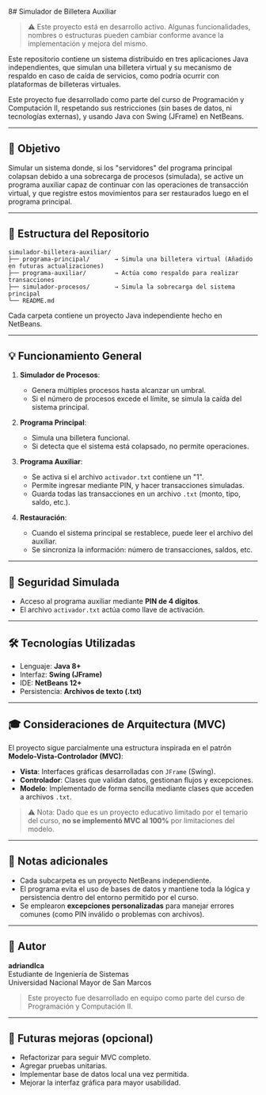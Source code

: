 8# Simulador de Billetera Auxiliar

> ⚠️ Este proyecto está en desarrollo activo. Algunas funcionalidades, nombres o estructuras pueden cambiar conforme avance la implementación y mejora del mismo.

Este repositorio contiene un sistema distribuido en tres aplicaciones Java independientes, que simulan una billetera virtual y su mecanismo de respaldo en caso de caída de servicios, como podría ocurrir con plataformas de billeteras virtuales.

Este proyecto fue desarrollado como parte del curso de Programación y Computación II, respetando sus restricciones (sin bases de datos, ni tecnologías externas), y usando Java con Swing (JFrame) en NetBeans.

---

## 🧠 Objetivo

Simular un sistema donde, si los "servidores" del programa principal colapsan debido a una sobrecarga de procesos (simulada), se active un programa auxiliar capaz de continuar con las operaciones de transacción virtual, y que registre estos movimientos para ser restaurados luego en el programa principal.

---

## 📆 Estructura del Repositorio

```
simulador-billetera-auxiliar/
├── programa-principal/       → Simula una billetera virtual (Añadido en futuras actualizaciones) 
├── programa-auxiliar/        → Actúa como respaldo para realizar transacciones
├── simulador-procesos/       → Simula la sobrecarga del sistema principal
└── README.md
```

Cada carpeta contiene un proyecto Java independiente hecho en NetBeans.

---

## 💡 Funcionamiento General

1. **Simulador de Procesos**:

   - Genera múltiples procesos hasta alcanzar un umbral.
   - Si el número de procesos excede el límite, se simula la caída del sistema principal.

2. **Programa Principal**:

   - Simula una billetera funcional.
   - Si detecta que el sistema está colapsado, no permite operaciones.

3. **Programa Auxiliar**:

   - Se activa si el archivo `activador.txt` contiene un "1".
   - Permite ingresar mediante PIN, y hacer transacciones simuladas.
   - Guarda todas las transacciones en un archivo `.txt` (monto, tipo, saldo, etc.).

4. **Restauración**:

   - Cuando el sistema principal se restablece, puede leer el archivo del auxiliar.
   - Se sincroniza la información: número de transacciones, saldos, etc.

---

## 🔐 Seguridad Simulada

- Acceso al programa auxiliar mediante **PIN de 4 dígitos**.
- El archivo `activador.txt` actúa como llave de activación.

---

## 🛠️ Tecnologías Utilizadas

- Lenguaje: **Java 8+**
- Interfaz: **Swing (JFrame)**
- IDE: **NetBeans 12+**
- Persistencia: **Archivos de texto (.txt)**

---

## 🎓 Consideraciones de Arquitectura (MVC)

El proyecto sigue parcialmente una estructura inspirada en el patrón **Modelo-Vista-Controlador (MVC)**:

- **Vista**: Interfaces gráficas desarrolladas con `JFrame` (Swing).
- **Controlador**: Clases que validan datos, gestionan flujos y excepciones.
- **Modelo**: Implementado de forma sencilla mediante clases que acceden a archivos `.txt`.

> ⚠️ Nota: Dado que es un proyecto educativo limitado por el temario del curso, **no se implementó MVC al 100%** por limitaciones del modelo.

---

## 📃 Notas adicionales

- Cada subcarpeta es un proyecto NetBeans independiente.
- El programa evita el uso de bases de datos y mantiene toda la lógica y persistencia dentro del entorno permitido por el curso.
- Se emplearon **excepciones personalizadas** para manejar errores comunes (como PIN inválido o problemas con archivos).

---

## 👤 Autor

**adriandlca**\
Estudiante de Ingeniería de Sistemas\
Universidad Nacional Mayor de San Marcos

> Este proyecto fue desarrollado en equipo como parte del curso de Programación y Computación II.

---

## 📍 Futuras mejoras (opcional)

- Refactorizar para seguir MVC completo.
- Agregar pruebas unitarias.
- Implementar base de datos local una vez permitida.
- Mejorar la interfaz gráfica para mayor usabilidad.


